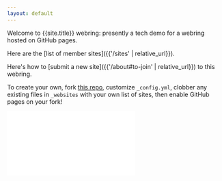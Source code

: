 ```yaml
---
layout: default
---
```


Welcome to {{site.title}} webring: presently a tech demo for a webring hosted on GitHub pages.

Here are the [list of member sites]({{'/sites' | relative_url}}).

Here's how to [submit a new site]({{'/about#to-join' | relative_url}}) to this webring.

To create your own, fork [this repo]({{site.repository}}), customize `_config.yml`, clobber any existing files in `_websites` with your own list of sites, then enable GitHub pages on your fork!

<style type="text/css">
  iframe {
    border: none;
  }
</style>
<iframe src="{{'/sites/haddock' | absolute_url}}?stylesheet={{'/assets/alternate-embed.css' | absolute_url}}">

<script src="{{'/assets/parent.js' | absolute_url}}"></script>